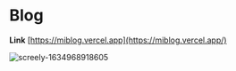 # Blog

**Link** [https://miblog.vercel.app](https://miblog.vercel.app/)

![screely-1634968918605](https://user-images.githubusercontent.com/48466908/138544535-7d864817-a61f-4398-8d0f-862a160a2412.png)
